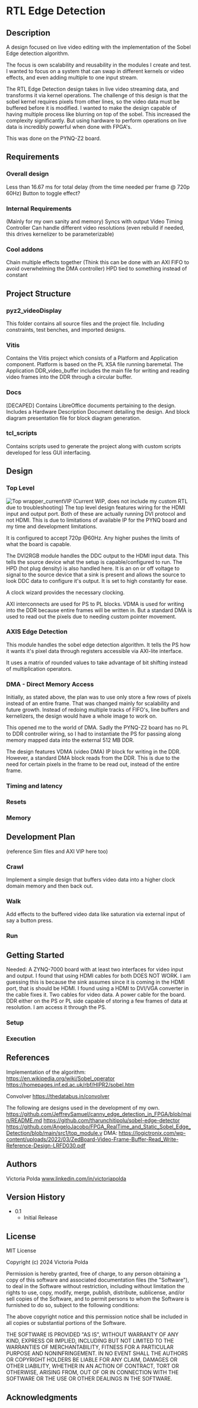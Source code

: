 # RTL Edge Detection

## Description
A design focused on live video editing with the implementation of the Sobel Edge detection algorithm. 

The focus is own scalability and reusability in the modules I create and test. I wanted to focus on a system that can swap in different kernels or video effects, and even adding multiple to one input stream.

The RTL Edge Detection design takes in live video streaming data, and transforms it via kernel operations. 
The challenge of this design is that the sobel kernel requires pixels from other lines, so the video data must be buffered before it is modified. I wanted to make the design capable of having multiple process like blurring on top of the sobel. This increased the complexity significantly. 
But using hardware to perform operations on live data is incredibly powerful when done with FPGA's.

This was done on the PYNQ-Z2 board.

## Requirements
### Overall design
Less than 16.67 ms for total delay (from the time needed per frame @ 720p 60Hz)
Button to toggle effect?

### Internal Requirements
(Mainly for my own sanity and memory)
Syncs with output Video Timing Controller
Can handle different video resolutions (even rebuild if needed, this drives kernelizer to be parameterizable)

### Cool addons
Chain multiple effects together (Think this can be done with an AXI FIFO to avoid overwhelming the DMA controller)
HPD tied to something instead of constant

## Project Structure
### pyz2_videoDisplay
This folder contains all source files and the project file.
Including constraints, test benches, and imported designs.

### Vitis
Contains the Vitis project which consists of a Platform and Application component.
Platform is based on the PL XSA file running baremetal.
The Application DDR_video_buffer includes the main file for writing and reading video frames into the DDR through a circular buffer.

### Docs
[DECAPED] Contains LibreOffice documents pertaining to the design. Includes a Hardware Description Document detailing the design. And  block diagram presentation file for block diagram generation. 

### tcl_scripts
Contains scripts used to generate the project along with custom scripts developed for less GUI interfacing.

## Design
### Top Level
![Top wrapper_currentVIP](images/top_BD.PNG)
(Current WIP, does not include my custom RTL due to troubleshooting)
The top level design features wiring for the HDMI input and output port. Both of these are actually running DVI protocol and not HDMI. This is due to limitations of available IP for the PYNQ board and my time and development limitations. 

It is configured to accept 720p @60Hz. Any higher pushes the limits of what the board is capable. 

The DVI2RGB module handles the DDC output to the HDMI input data. This tells the source device what the setup is capable/configured to run.
The HPD (hot plug density) is also handled here. It is an on or off voltage to signal to the source device that a sink is present and allows the source to look DDC data to configure it's output. It is set to high constantly for ease.

A clock wizard provides the necessary clocking.

AXI interconnects are used for PS to PL blocks.
VDMA is used for writing into the DDR because entire frames will be written in. But a standard DMA is used to read out the pixels due to needing custom pointer movement.

### AXIS Edge Detection
This module handles the sobel edge detection algorithm. 
It tells the PS how it wants it's pixel data through registers accessible via AXI-lite interface.

It uses a matrix of rounded values to take advantage of bit shifting instead of multiplication operators. 

### DMA - Direct Memory Access
Initially, as stated above, the plan was to use only store a few rows of pixels instead of an entire frame. That was changed mainly for scalability and future growth. Instead of redoing multiple tracks of FIFO's, line buffers and kernelizers, the design would have a whole image to work on. 

This opened me to the world of DMA. Sadly the PYNQ-Z2 board has no PL to DDR controller wiring, so I had to instantiate the PS for passing along memory mapped data into the external 512 MB DDR.

The design features VDMA (video DMA) IP block for writing in the DDR.
However, a standard DMA block reads from the DDR. This is due to the need for certain pixels in the frame to be read out, instead of the entire frame. 

### Timing and latency

### Resets

### Memory

## Development Plan
(reference Sim files and AXI VIP here too)

### Crawl
Implement a simple design that buffers video data into a higher clock domain memory and then back out.

### Walk
Add effects to the buffered video data like saturation via external input of say a button press.

### Run

## Getting Started
Needed: 
   A ZYNQ-7000 board with at least two interfaces for video input and output. I found that using HDMI cables for both DOES       NOT WORK. I am guessing this is because the sink assumes since it is coming in the HDMI port, that is should be HDMI. I    found using a HDMI to DVI/VGA converter in the cable fixes it.
   Two cables for video data. 
   A power cable for the board. 
   DDR either on the PS or PL side capable of storing a few frames of data at resolution. I am access it through the PS.

### Setup


### Execution

## References
Implementation of the algorithm:
https://en.wikipedia.org/wiki/Sobel_operator
https://homepages.inf.ed.ac.uk/rbf/HIPR2/sobel.htm

Convolver
https://thedatabus.in/convolver

The following are designs used in the development of my own. 
https://github.com/JeffreySamuel/canny_edge_detection_in_FPGA/blob/main/README.md
https://github.com/tharunchitipolu/sobel-edge-detector
https://github.com/AngeloJacobo/FPGA_RealTime_and_Static_Sobel_Edge_Detection/blob/main/src1/top_module.v
DMA: https://logictronix.com/wp-content/uploads/2022/03/ZedBoard-Video-Frame-Buffer-Read_Write-Reference-Design-LRFD030.pdf

## Authors

Victoria Polda
www.linkedin.com/in/victoriapolda

## Version History

* 0.1
    * Initial Release

## License

MIT License

Copyright (c) 2024 Victoria Polda

Permission is hereby granted, free of charge, to any person obtaining a copy
of this software and associated documentation files (the "Software"), to deal
in the Software without restriction, including without limitation the rights
to use, copy, modify, merge, publish, distribute, sublicense, and/or sell
copies of the Software, and to permit persons to whom the Software is
furnished to do so, subject to the following conditions:

The above copyright notice and this permission notice shall be included in all
copies or substantial portions of the Software.

THE SOFTWARE IS PROVIDED "AS IS", WITHOUT WARRANTY OF ANY KIND, EXPRESS OR
IMPLIED, INCLUDING BUT NOT LIMITED TO THE WARRANTIES OF MERCHANTABILITY,
FITNESS FOR A PARTICULAR PURPOSE AND NONINFRINGEMENT. IN NO EVENT SHALL THE
AUTHORS OR COPYRIGHT HOLDERS BE LIABLE FOR ANY CLAIM, DAMAGES OR OTHER
LIABILITY, WHETHER IN AN ACTION OF CONTRACT, TORT OR OTHERWISE, ARISING FROM,
OUT OF OR IN CONNECTION WITH THE SOFTWARE OR THE USE OR OTHER DEALINGS IN THE
SOFTWARE.

## Acknowledgments


